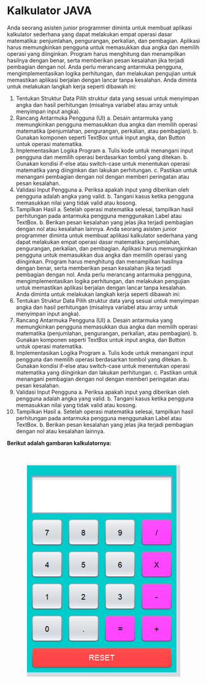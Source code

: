 # Kalkulator JAVA

Anda seorang asisten junior programmer diminta untuk membuat aplikasi kalkulator sederhana yang dapat melakukan empat operasi dasar matematika: penjumlahan, pengurangan, perkalian, dan pembagian. Aplikasi harus memungkinkan pengguna untuk memasukkan dua angka dan memilih operasi yang diinginkan. Program harus menghitung dan menampilkan hasilnya dengan benar, serta memberikan pesan kesalahan jika terjadi pembagian dengan nol. Anda perlu merancang antarmuka pengguna, mengimplementasikan logika perhitungan, dan melakukan pengujian untuk memastikan aplikasi berjalan dengan lancar tanpa kesalahan. Anda diminta untuk melakukan langkah kerja seperti dibawah ini:

1. Tentukan Struktur Data
   Pilih struktur data yang sesuai untuk menyimpan angka dan hasil perhitungan (misalnya variabel atau array untuk menyimpan input angka).
2. Rancang Antarmuka Pengguna (UI)
   a. Desain antarmuka yang memungkinkan pengguna memasukkan dua angka dan memilih operasi matematika (penjumlahan, pengurangan, perkalian, atau pembagian).
   b. Gunakan komponen seperti TextBox untuk input angka, dan Button untuk operasi matematika.
3. Implementasikan Logika Program
   a. Tulis kode untuk menangani input pengguna dan memilih operasi berdasarkan tombol yang ditekan.
   b. Gunakan kondisi if-else atau switch-case untuk menentukan operasi matematika yang diinginkan dan lakukan perhitungan.
   c. Pastikan untuk menangani pembagian dengan nol dengan memberi peringatan atau pesan kesalahan.
4. Validasi Input Pengguna
   a. Periksa apakah input yang diberikan oleh pengguna adalah angka yang valid.
   b. Tangani kasus ketika pengguna memasukkan nilai yang tidak valid atau kosong.
5. Tampilkan Hasil
   a. Setelah operasi matematika selesai, tampilkan hasil perhitungan pada antarmuka pengguna menggunakan Label atau TextBox.
   b. Berikan pesan kesalahan yang jelas jika terjadi pembagian dengan nol atau kesalahan lainnya.
   Anda seorang asisten junior programmer diminta untuk membuat aplikasi kalkulator sederhana yang dapat melakukan empat operasi dasar matematika: penjumlahan, pengurangan, perkalian, dan pembagian. Aplikasi harus memungkinkan pengguna untuk memasukkan dua angka dan memilih operasi yang diinginkan. Program harus menghitung dan menampilkan hasilnya dengan benar, serta memberikan pesan kesalahan jika terjadi pembagian dengan nol. Anda perlu merancang antarmuka pengguna, mengimplementasikan logika perhitungan, dan melakukan pengujian untuk memastikan aplikasi berjalan dengan lancar tanpa kesalahan. Anda diminta untuk melakukan langkah kerja seperti dibawah ini:
6. Tentukan Struktur Data
   Pilih struktur data yang sesuai untuk menyimpan angka dan hasil perhitungan (misalnya variabel atau array untuk menyimpan input angka).
7. Rancang Antarmuka Pengguna (UI)
   a. Desain antarmuka yang memungkinkan pengguna memasukkan dua angka dan memilih operasi matematika (penjumlahan, pengurangan, perkalian, atau pembagian).
   b. Gunakan komponen seperti TextBox untuk input angka, dan Button untuk operasi matematika.
8. Implementasikan Logika Program
   a. Tulis kode untuk menangani input pengguna dan memilih operasi berdasarkan tombol yang ditekan.
   b. Gunakan kondisi if-else atau switch-case untuk menentukan operasi matematika yang diinginkan dan lakukan perhitungan.
   c. Pastikan untuk menangani pembagian dengan nol dengan memberi peringatan atau pesan kesalahan.
9. Validasi Input Pengguna
   a. Periksa apakah input yang diberikan oleh pengguna adalah angka yang valid.
   b. Tangani kasus ketika pengguna memasukkan nilai yang tidak valid atau kosong.
10. Tampilkan Hasil
    a. Setelah operasi matematika selesai, tampilkan hasil perhitungan pada antarmuka pengguna menggunakan Label atau TextBox.
    b. Berikan pesan kesalahan yang jelas jika terjadi pembagian dengan nol atau kesalahan lainnya.

<p>
<strong>
Berikut adalah gambaran kalkulatornya:
</strong>
</p>

<br>
<p align="center"><img src="img/kalkulator.png" width="400" alt="Laravel Logo"></p>
